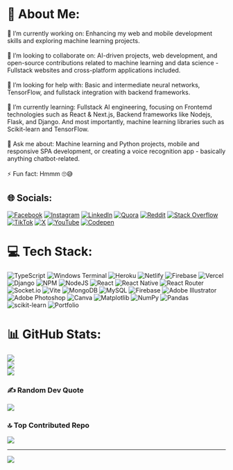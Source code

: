 # 💫 About Me:
🔭 I’m currently working on: Enhancing my web and mobile development skills and exploring machine learning projects.<br><br>👥 I’m looking to collaborate on: AI-driven projects, web development, and open-source contributions related to machine learning and data science - Fullstack websites and cross-platform applications included.<br><br>🤝 I’m looking for help with: Basic and intermediate neural networks, TensorFlow, and fullstack integration with backend frameworks.<br><br>🌱 I’m currently learning: Fullstack AI engineering, focusing on Frontemd technologies such as React & Next.js, Backend frameworks like Nodejs, Flask, and Django. And most importantly, machine learning libraries such as Scikit-learn and TensorFlow.<br><br>💬 Ask me about: Machine learning and Python projects, mobile and responsive SPA development, or creating a voice recognition app - basically anything chatbot-related.<br><br>⚡ Fun fact: Hmmm 🙄😅<br>


## 🌐 Socials:
[![Facebook](https://img.shields.io/badge/Facebook-%231877F2.svg?logo=Facebook&logoColor=white)](https://facebook.com/Reteecent) [![Instagram](https://img.shields.io/badge/Instagram-%23E4405F.svg?logo=Instagram&logoColor=white)](https://instagram.com/reteecent) [![LinkedIn](https://img.shields.io/badge/LinkedIn-%230077B5.svg?logo=linkedin&logoColor=white)](https://linkedin.com/in/reteecent) [![Quora](https://img.shields.io/badge/Quora-%23B92B27.svg?logo=Quora&logoColor=white)](https://quora.com/profile/reteecent) [![Reddit](https://img.shields.io/badge/Reddit-%23FF4500.svg?logo=Reddit&logoColor=white)](https://reddit.com/user/reteecent) [![Stack Overflow](https://img.shields.io/badge/-Stackoverflow-FE7A16?logo=stack-overflow&logoColor=white)](https://stackoverflow.com/users/reteecent) [![TikTok](https://img.shields.io/badge/TikTok-%23000000.svg?logo=TikTok&logoColor=white)](https://tiktok.com/@reteecent) [![X](https://img.shields.io/badge/X-black.svg?logo=X&logoColor=white)](https://x.com/reteecent) [![YouTube](https://img.shields.io/badge/YouTube-%23FF0000.svg?logo=YouTube&logoColor=white)](https://youtube.com/@reteecent) [![Codepen](https://img.shields.io/badge/Codepen-000000?style=for-the-badge&logo=codepen&logoColor=white)](https://codepen.io/reteecent) 

# 💻 Tech Stack:
![TypeScript](https://img.shields.io/badge/typescript-%23007ACC.svg?style=for-the-badge&logo=typescript&logoColor=white) ![Windows Terminal](https://img.shields.io/badge/Windows%20Terminal-%234D4D4D.svg?style=for-the-badge&logo=windows-terminal&logoColor=white) ![Heroku](https://img.shields.io/badge/heroku-%23430098.svg?style=for-the-badge&logo=heroku&logoColor=white) ![Netlify](https://img.shields.io/badge/netlify-%23000000.svg?style=for-the-badge&logo=netlify&logoColor=#00C7B7) ![Firebase](https://img.shields.io/badge/firebase-%23039BE5.svg?style=for-the-badge&logo=firebase) ![Vercel](https://img.shields.io/badge/vercel-%23000000.svg?style=for-the-badge&logo=vercel&logoColor=white) ![Django](https://img.shields.io/badge/django-%23092E20.svg?style=for-the-badge&logo=django&logoColor=white) ![NPM](https://img.shields.io/badge/NPM-%23CB3837.svg?style=for-the-badge&logo=npm&logoColor=white) ![NodeJS](https://img.shields.io/badge/node.js-6DA55F?style=for-the-badge&logo=node.js&logoColor=white) ![React](https://img.shields.io/badge/react-%2320232a.svg?style=for-the-badge&logo=react&logoColor=%2361DAFB) ![React Native](https://img.shields.io/badge/react_native-%2320232a.svg?style=for-the-badge&logo=react&logoColor=%2361DAFB) ![React Router](https://img.shields.io/badge/React_Router-CA4245?style=for-the-badge&logo=react-router&logoColor=white) ![Socket.io](https://img.shields.io/badge/Socket.io-black?style=for-the-badge&logo=socket.io&badgeColor=010101) ![Vite](https://img.shields.io/badge/vite-%23646CFF.svg?style=for-the-badge&logo=vite&logoColor=white) ![MongoDB](https://img.shields.io/badge/MongoDB-%234ea94b.svg?style=for-the-badge&logo=mongodb&logoColor=white) ![MySQL](https://img.shields.io/badge/mysql-4479A1.svg?style=for-the-badge&logo=mysql&logoColor=white) ![Firebase](https://img.shields.io/badge/firebase-a08021?style=for-the-badge&logo=firebase&logoColor=ffcd34) ![Adobe Illustrator](https://img.shields.io/badge/adobe%20illustrator-%23FF9A00.svg?style=for-the-badge&logo=adobe%20illustrator&logoColor=white) ![Adobe Photoshop](https://img.shields.io/badge/adobe%20photoshop-%2331A8FF.svg?style=for-the-badge&logo=adobe%20photoshop&logoColor=white) ![Canva](https://img.shields.io/badge/Canva-%2300C4CC.svg?style=for-the-badge&logo=Canva&logoColor=white) ![Matplotlib](https://img.shields.io/badge/Matplotlib-%23ffffff.svg?style=for-the-badge&logo=Matplotlib&logoColor=black) ![NumPy](https://img.shields.io/badge/numpy-%23013243.svg?style=for-the-badge&logo=numpy&logoColor=white) ![Pandas](https://img.shields.io/badge/pandas-%23150458.svg?style=for-the-badge&logo=pandas&logoColor=white) ![scikit-learn](https://img.shields.io/badge/scikit--learn-%23F7931E.svg?style=for-the-badge&logo=scikit-learn&logoColor=white) ![Portfolio](https://img.shields.io/badge/Portfolio-%23000000.svg?style=for-the-badge&logo=firefox&logoColor=#FF7139)
# 📊 GitHub Stats:
![](https://github-readme-stats.vercel.app/api?username=Reteecent&theme=solarized-dark&hide_border=false&include_all_commits=true&count_private=true)<br/>
![](https://github-readme-streak-stats.herokuapp.com/?user=Reteecent&theme=solarized-dark&hide_border=false)<br/>
![](https://github-readme-stats.vercel.app/api/top-langs/?username=Reteecent&theme=solarized-dark&hide_border=false&include_all_commits=true&count_private=true&layout=compact)

### ✍️ Random Dev Quote
![](https://quotes-github-readme.vercel.app/api?type=horizontal&theme=radical)

### 🔝 Top Contributed Repo
![](https://github-contributor-stats.vercel.app/api?username=Reteecent&limit=5&theme=dark&combine_all_yearly_contributions=true)

---
[![](https://visitcount.itsvg.in/api?id=Reteecent&icon=0&color=0)](https://visitcount.itsvg.in)

<!-- Proudly created with GPRM ( https://gprm.itsvg.in ) -->
